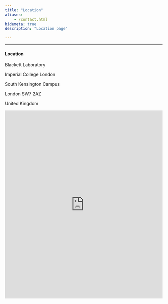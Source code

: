 ```yaml
---
title: "Location"
aliases:
    - /contact.html
hidemeta: true
description: "Location page"

---
```


---
#### Location
Blackett Laboratory

Imperial College London

South Kensington Campus

London SW7 2AZ

United Kingdom

<iframe src="https://snazzymaps.com/embed/518679" width="100%" height="600px" style="border:none;"></iframe>

